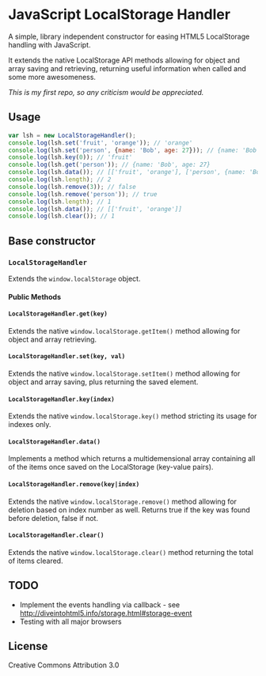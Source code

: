 JavaScript LocalStorage Handler
===========================

A simple, library independent constructor for easing HTML5 LocalStorage handling with JavaScript.

It extends the native LocalStorage API methods allowing for object and array saving and retrieving, returning useful information when called and some more awesomeness.

*This is my first repo, so any criticism would be appreciated.*

## Usage
```js
var lsh = new LocalStorageHandler();
console.log(lsh.set('fruit', 'orange')); // 'orange'
console.log(lsh.set('person', {name: 'Bob', age: 27})); // {name: 'Bob', age: 27}
console.log(lsh.key(0)); // 'fruit'
console.log(lsh.get('person')); // {name: 'Bob', age: 27}
console.log(lsh.data()); // [['fruit', 'orange'], ['person', {name: 'Bob', age: 27}]]
console.log(lsh.length); // 2
console.log(lsh.remove(3)); // false
console.log(lsh.remove('person')); // true
console.log(lsh.length); // 1
console.log(lsh.data()); // [['fruit', 'orange']]
console.log(lsh.clear()); // 1
```

## Base constructor

### `LocalStorageHandler`
Extends the `window.localStorage` object.

#### Public Methods

#### `LocalStorageHandler.get(key)`

Extends the native `window.localStorage.getItem()` method allowing for object and array retrieving.

#### `LocalStorageHandler.set(key, val)`

Extends the native `window.localStorage.setItem()` method allowing for object and array saving, plus returning the saved element.

#### `LocalStorageHandler.key(index)`

Extends the native `window.localStorage.key()` method stricting its usage for indexes only.

#### `LocalStorageHandler.data()`

Implements a method which returns a multidemensional array containing all of the items once saved on the LocalStorage (key-value pairs).

#### `LocalStorageHandler.remove(key|index)`

Extends the native `window.localStorage.remove()` method allowing for deletion based on index number as well. Returns true if the key was found before deletion, false if not.

#### `LocalStorageHandler.clear()`

Extends the native `window.localStorage.clear()` method returning the total of items cleared.

## TODO

* Implement the events handling via callback - see http://diveintohtml5.info/storage.html#storage-event
* Testing with all major browsers

## License

Creative Commons Attribution 3.0

